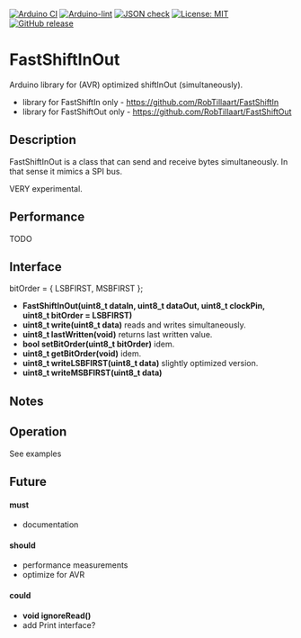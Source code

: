 
[![Arduino CI](https://github.com/RobTillaart/FastShiftInOut/workflows/Arduino%20CI/badge.svg)](https://github.com/marketplace/actions/arduino_ci)
[![Arduino-lint](https://github.com/RobTillaart/FastShiftInOut/actions/workflows/arduino-lint.yml/badge.svg)](https://github.com/RobTillaart/FastShiftInOut/actions/workflows/arduino-lint.yml)
[![JSON check](https://github.com/RobTillaart/FastShiftInOut/actions/workflows/jsoncheck.yml/badge.svg)](https://github.com/RobTillaart/FastShiftInOut/actions/workflows/jsoncheck.yml)
[![License: MIT](https://img.shields.io/badge/license-MIT-green.svg)](https://github.com/RobTillaart/FastShiftInOut/blob/master/LICENSE)
[![GitHub release](https://img.shields.io/github/release/RobTillaart/FastShiftInOut.svg?maxAge=3600)](https://github.com/RobTillaart/FastShiftInOut/releases)


# FastShiftInOut

Arduino library for (AVR) optimized shiftInOut (simultaneously).

- library for FastShiftIn only - https://github.com/RobTillaart/FastShiftIn
- library for FastShiftOut only - https://github.com/RobTillaart/FastShiftOut


## Description

FastShiftInOut is a class that can send and receive bytes simultaneously.
In that sense it mimics a SPI bus.

VERY experimental.


## Performance

TODO


## Interface

bitOrder = { LSBFIRST, MSBFIRST };

- **FastShiftInOut(uint8_t dataIn, uint8_t dataOut, uint8_t clockPin, uint8_t bitOrder = LSBFIRST)**
- **uint8_t write(uint8_t data)** reads and writes simultaneously.
- **uint8_t lastWritten(void)** returns last written value.
- **bool setBitOrder(uint8_t bitOrder)** idem.
- **uint8_t getBitOrder(void)** idem.
- **uint8_t writeLSBFIRST(uint8_t data)** slightly optimized version.
- **uint8_t writeMSBFIRST(uint8_t data)**


## Notes



## Operation

See examples


## Future

#### must
- documentation

#### should
- performance measurements
- optimize for AVR

#### could
- **void ignoreRead()**
- add Print interface?


